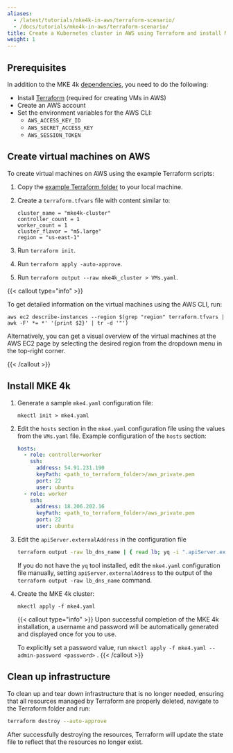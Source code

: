 ```yaml
---
aliases:
  - /latest/tutorials/mke4k-in-aws/terraform-scenario/
  - /docs/tutorials/mke4k-in-aws/terraform-scenario/
title: Create a Kubernetes cluster in AWS using Terraform and install MKE 4k
weight: 1
---
```


## Prerequisites

In addition to the MKE 4k
[dependencies](../../../getting-started/install-mke-4k-cli), you need to do the
following:

- Install [Terraform](https://developer.hashicorp.com/terraform/tutorials/aws-get-started/install-cli)
  (required for creating VMs in AWS)
- Create an AWS account
- Set the environment variables for the AWS CLI:
  - `AWS_ACCESS_KEY_ID`
  - `AWS_SECRET_ACCESS_KEY`
  - `AWS_SESSION_TOKEN`

## Create virtual machines on AWS

To create virtual machines on AWS using the example Terraform scripts:

1. Copy the [example Terraform
   folder](https://github.com/Mirantis/mke-docs/tree/main/content/docs/tutorials/mke4k-in-aws/terraform)
   to your local machine.
2. Create a `terraform.tfvars` file with content similar to:

   ```
   cluster_name = "mke4k-cluster"
   controller_count = 1
   worker_count = 1
   cluster_flavor = "m5.large"
   region = "us-east-1"
   ```

3. Run `terraform init`.
4. Run `terraform apply -auto-approve`.
5. Run `terraform output --raw mke4k_cluster > VMs.yaml`.

{{< callout type="info" >}}

To get detailed information on the virtual machines using the AWS CLI, run:

```shell
aws ec2 describe-instances --region $(grep "region" terraform.tfvars | awk -F' *= *' '{print $2}' | tr -d '"')
```

Alternatively, you can get a visual overview of the virtual machines at the AWS EC2 page
by selecting the desired region from the dropdown menu in the top-right corner.

{{< /callout >}}

## Install MKE 4k

1. Generate a sample `mke4.yaml` configuration file:

   ```shell
   mkectl init > mke4.yaml
   ```

2. Edit the `hosts` section in the `mke4.yaml` configuration file using the
   values from the `VMs.yaml` file. Example configuration of the `hosts`
   section:

   ```yaml
   hosts:
     - role: controller+worker
       ssh:
         address: 54.91.231.190
         keyPath: <path_to_terraform_folder>/aws_private.pem
         port: 22
         user: ubuntu
     - role: worker
       ssh:
         address: 18.206.202.16
         keyPath: <path_to_terraform_folder>/aws_private.pem
         port: 22
         user: ubuntu
   ```

3. Edit the `apiServer.externalAddress` in the configuration file

   ```sh
   terraform output -raw lb_dns_name | { read lb; yq -i ".apiServer.externalAddress = \"$lb\"" mke4.yaml; }
   ```

   If you do not have the `yq` tool installed, edit the `mke4.yaml`
   configuration file manually,
   setting `apiServer.externalAddress` to the output of the `terraform output -raw lb_dns_name` command.

4. Create the MKE 4k cluster:

   ```shell
   mkectl apply -f mke4.yaml
   ```

   {{< callout type="info" >}} Upon successful completion of the MKE 4k
   installation, a username and password will be automatically generated and
   displayed once for you to use.

   To explicitly set a password value, run `mkectl apply -f mke4.yaml --admin-password <password>` .
   {{< /callout >}}

## Clean up infrastructure

To clean up and tear down infrastructure that is no longer needed, ensuring that all resources
managed by Terraform are properly deleted, navigate to the Terraform folder and run:

```bash
terraform destroy --auto-approve
```

After successfully destroying the resources, Terraform will update the state file
to reflect that the resources no longer exist.
